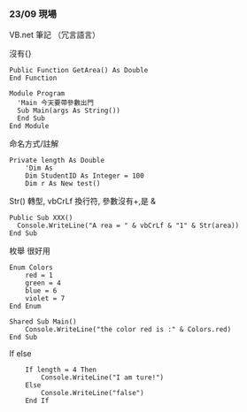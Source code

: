 ###  23/09 現場  
VB.net  筆記  （冗言語言）
  
沒有{}    
```vb.net
Public Function GetArea() As Double  
End Function

Module Program
  'Main 今天要帶參數出門
  Sub Main(args As String())
  End Sub
End Module
```

命名方式/註解   
```vb.net
Private length As Double
    'Dim As
    Dim StudentID As Integer = 100
    Dim r As New test()
```

Str() 轉型, vbCrLf 換行符, 參數沒有+,是 &   
```vb.net
Public Sub XXX()
  Console.WriteLine("A rea = " & vbCrLf & "1" & Str(area))
End Sub
```

枚舉 很好用  
```vb.net    
Enum Colors
    red = 1
    green = 4
    blue = 6
    violet = 7
End Enum

Shared Sub Main()
    Console.WriteLine("the color red is :" & Colors.red)
End Sub
```

If else  
```vb.net
    If length = 4 Then
        Console.WriteLine("I am ture!")
    Else
        Console.WriteLine("false")
    End If
```  


